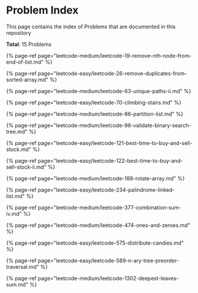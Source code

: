 # Problem Index

This page contains the index of Problems that are documented in this repository

**Total**: 15 Problems

{% page-ref page="leetcode-medium/leetcode-19-remove-nth-node-from-end-of-list.md" %}

{% page-ref page="leetcode-easy/leetcode-26-remove-duplicates-from-sorted-array.md" %}

{% page-ref page="leetcode-medium/leetcode-63-unique-paths-ii.md" %}

{% page-ref page="leetcode-easy/leetcode-70-climbing-stairs.md" %}

{% page-ref page="leetcode-medium/leetcode-86-partition-list.md" %}

{% page-ref page="leetcode-medium/leetcode-98-validate-binary-search-tree.md" %}

{% page-ref page="leetcode-easy/leetcode-121-best-time-to-buy-and-sell-stock.md" %}

{% page-ref page="leetcode-easy/leetcode-122-best-time-to-buy-and-sell-stock-ii.md" %}

{% page-ref page="leetcode-medium/leetcode-189-rotate-array.md" %}

{% page-ref page="leetcode-easy/leetcode-234-palindrome-linked-list.md" %}

{% page-ref page="leetcode-medium/leetcode-377-combination-sum-iv.md" %}

{% page-ref page="leetcode-medium/leetcode-474-ones-and-zeroes.md" %}

{% page-ref page="leetcode-easy/leetcode-575-distribute-candies.md" %}

{% page-ref page="leetcode-easy/leetcode-589-n-ary-tree-preorder-traversal.md" %}

{% page-ref page="leetcode-medium/leetcode-1302-deepest-leaves-sum.md" %}



